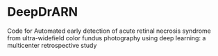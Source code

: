 # DeepDrARN
Code for Automated early detection of acute retinal necrosis syndrome from ultra-widefield color fundus photography using deep learning: a multicenter retrospective study
